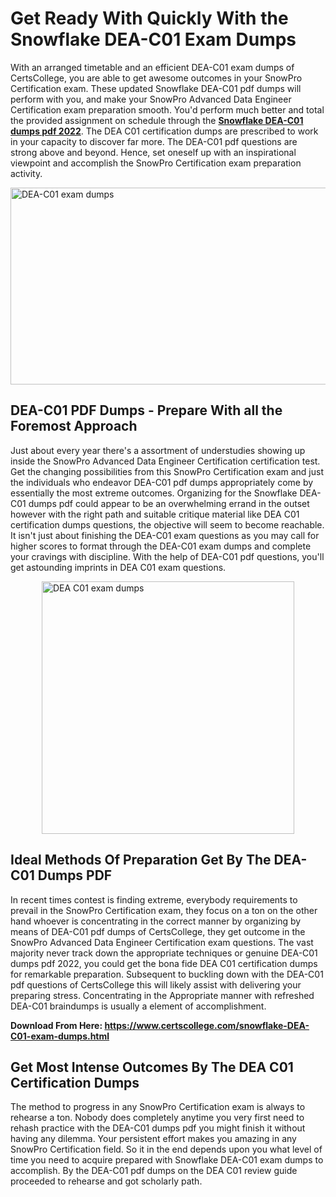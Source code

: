 <h1><strong>Get Ready With Quickly With the Snowflake DEA-C01 Exam Dumps&nbsp;</strong></h1>
<p><span style="font-weight: 400;">With an arranged timetable and an efficient  DEA-C01 exam dumps of CertsCollege, you are able to get awesome outcomes in your SnowPro Certification exam. These updated Snowflake DEA-C01 pdf dumps will perform with you, and make your SnowPro Advanced Data Engineer Certification exam preparation smooth. You'd perform much better and total the provided assignment on schedule through the <strong><a href="https://www.certscollege.com/snowflake-DEA-C01-exam-dumps.html">Snowflake DEA-C01 dumps pdf 2022</a></strong>. The DEA C01 certification dumps are prescribed to work in your capacity to discover far more. The  DEA-C01 pdf questions are strong above and beyond. Hence, set oneself up with an inspirational viewpoint and accomplish the SnowPro Certification exam preparation activity.&nbsp;</span></p>
<p><span style="font-weight: 400;"><img style="display: block; margin-left: auto; margin-right: auto;" src="https://i.ibb.co/CPDK3ps/Yellow-and-Blue-Initiative-Blog-Banner.png" alt="DEA-C01 exam dumps" width="559" height="315" /></span></p>
<h2><strong>DEA-C01 PDF Dumps - Prepare With all the Foremost Approach</strong></h2>
<p><span style="font-weight: 400;">Just about every year there's a assortment of understudies showing up inside the SnowPro Advanced Data Engineer Certification certification test. Get the changing possibilities from this SnowPro Certification exam and just the individuals who endeavor DEA-C01 pdf dumps appropriately come by essentially the most extreme outcomes. Organizing for the Snowflake DEA-C01 dumps pdf could appear to be an overwhelming errand in the outset however with the right path and suitable critique material like DEA C01 certification dumps questions, the objective will seem to become reachable. It isn't just about finishing the DEA-C01 exam questions as you may call for higher scores to format through the DEA-C01 exam dumps and complete your cravings with discipline. With the help of DEA-C01 pdf questions, you'll get astounding imprints in DEA C01 exam questions.</span></p>
<p><span style="font-weight: 400;"><a href="https://tinyurl.com/2acjr8u6"><img style="display: block; margin-left: auto; margin-right: auto;" src="https://i.ibb.co/9tMrhdY/Teacher-Appreciation-Invitation.png" alt="DEA C01 exam dumps " width="404" height="404" /></a></span></p>
<h2><strong>Ideal Methods Of Preparation Get By The DEA-C01 Dumps PDF</strong></h2>
<p><span style="font-weight: 400;">In recent times contest is finding extreme, everybody requirements to prevail in the SnowPro Certification exam, they focus on a ton on the other hand whoever is concentrating in the correct manner by organizing by means of DEA-C01 pdf dumps of CertsCollege, they get outcome in the SnowPro Advanced Data Engineer Certification exam questions. The vast majority never track down the appropriate techniques or genuine DEA-C01 dumps pdf 2022, you could get the bona fide DEA C01 certification dumps for remarkable preparation. Subsequent to buckling down with the  DEA-C01 pdf questions of CertsCollege this will likely assist with delivering your preparing stress. Concentrating in the Appropriate manner with refreshed DEA-C01 braindumps is usually a element of accomplishment.</span></p>
<p><span style="font-weight: 400;"><strong>Download From Here: <a href="https://www.certscollege.com/snowflake-DEA-C01-exam-dumps.html">https://www.certscollege.com/snowflake-DEA-C01-exam-dumps.html</a></strong></span></p>
<h2><strong>Get Most Intense Outcomes By The DEA C01 Certification Dumps</strong></h2>
<p><span style="font-weight: 400;">The method to progress in any SnowPro Certification exam is always to rehearse a ton. Nobody does completely anytime you very first need to rehash practice with the DEA-C01 dumps pdf you might finish it without having any dilemma. Your persistent effort makes you amazing in any SnowPro Certification field. So it in the end depends upon you what level of time you need to acquire prepared with Snowflake DEA-C01 exam dumps to accomplish. By the DEA-C01 pdf dumps on the DEA C01 review guide proceeded to rehearse and got scholarly path.</span></p>
